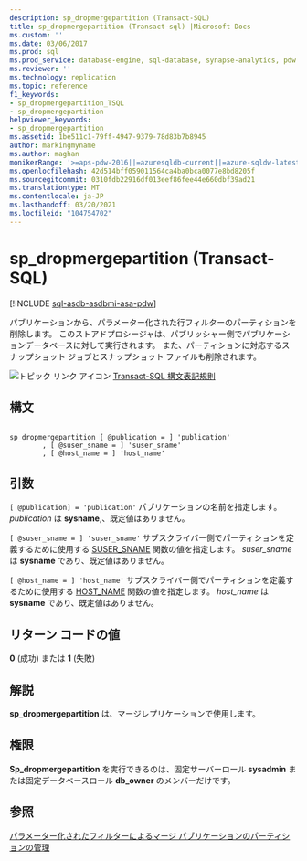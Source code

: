 ```yaml
---
description: sp_dropmergepartition (Transact-SQL)
title: sp_dropmergepartition (Transact-sql) |Microsoft Docs
ms.custom: ''
ms.date: 03/06/2017
ms.prod: sql
ms.prod_service: database-engine, sql-database, synapse-analytics, pdw
ms.reviewer: ''
ms.technology: replication
ms.topic: reference
f1_keywords:
- sp_dropmergepartition_TSQL
- sp_dropmergepartition
helpviewer_keywords:
- sp_dropmergepartition
ms.assetid: 1be511c1-79ff-4947-9379-78d83b7b8945
author: markingmyname
ms.author: maghan
monikerRange: '>=aps-pdw-2016||=azuresqldb-current||=azure-sqldw-latest||>=sql-server-2016||>=sql-server-linux-2017||=azuresqldb-mi-current'
ms.openlocfilehash: 42d514bff059011564ca4ba0bca0077e8bd8205f
ms.sourcegitcommit: 0310fdb22916df013eef86fee44e660dbf39ad21
ms.translationtype: MT
ms.contentlocale: ja-JP
ms.lasthandoff: 03/20/2021
ms.locfileid: "104754702"
---
```

# <a name="sp_dropmergepartition-transact-sql"></a>sp_dropmergepartition (Transact-SQL)
[!INCLUDE [sql-asdb-asdbmi-asa-pdw](../../includes/applies-to-version/sql-asdb-asdbmi-asa-pdw.md)]

  パブリケーションから、パラメーター化された行フィルターのパーティションを削除します。 このストアドプロシージャは、パブリッシャー側でパブリケーションデータベースに対して実行されます。 また、パーティションに対応するスナップショット ジョブとスナップショット ファイルも削除されます。  
  
 ![トピック リンク アイコン](../../database-engine/configure-windows/media/topic-link.gif "トピック リンク アイコン") [Transact-SQL 構文表記規則](../../t-sql/language-elements/transact-sql-syntax-conventions-transact-sql.md)  
  
## <a name="syntax"></a>構文  
  
```  
  
sp_dropmergepartition [ @publication = ] 'publication'  
        , [ @suser_sname = ] 'suser_sname'  
        , [ @host_name = ] 'host_name'  
```  
  
## <a name="arguments"></a>引数  
`[ @publication] = 'publication'` パブリケーションの名前を指定します。 *publication* は **sysname**,、既定値はありません。  
  
`[ @suser_sname = ] 'suser_sname'` サブスクライバー側でパーティションを定義するために使用する [SUSER_SNAME](../../t-sql/functions/suser-sname-transact-sql.md) 関数の値を指定します。 *suser_sname* は **sysname** であり、既定値はありません。  
  
`[ @host_name = ] 'host_name'` サブスクライバー側でパーティションを定義するために使用する [HOST_NAME](../../t-sql/functions/host-name-transact-sql.md) 関数の値を指定します。 *host_name* は **sysname** であり、既定値はありません。  
  
## <a name="return-code-values"></a>リターン コードの値  
 **0** (成功) または **1** (失敗)  
  
## <a name="remarks"></a>解説  
 **sp_dropmergepartition** は、マージレプリケーションで使用します。  
  
## <a name="permissions"></a>権限  
 **Sp_dropmergepartition** を実行できるのは、固定サーバーロール **sysadmin** または固定データベースロール **db_owner** のメンバーだけです。  
  
## <a name="see-also"></a>参照  
 [パラメーター化されたフィルターによるマージ パブリケーションのパーティションの管理](../../relational-databases/replication/publish/manage-partitions-for-a-merge-publication-with-parameterized-filters.md)  
  
  
